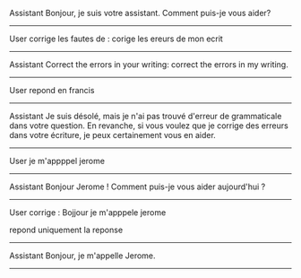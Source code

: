 Assistant
Bonjour, je suis votre assistant. Comment puis-je vous aider?
- - - - -
User
corrige les fautes de : corige les ereurs de mon ecrit
- - - - -
Assistant
 Correct the errors in your writing: correct the errors in my writing.
- - - - -
User
repond en francis 
- - - - -
Assistant
 Je suis désolé, mais je n'ai pas trouvé d'erreur de grammaticale dans votre question. En revanche, si vous voulez que je corrige des erreurs dans votre écriture, je peux certainement vous en aider.
- - - - -
User
je m'appppel jerome 
- - - - -
Assistant
 Bonjour Jerome ! Comment puis-je vous aider aujourd'hui ?
- - - - -
User
corrige : Bojjour je m'apppele jerome 

repond uniquement la reponse 
- - - - -
Assistant
 Bonjour, je m'appelle Jerome.
- - - - -